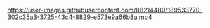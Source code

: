 https://user-images.githubusercontent.com/88214480/189533770-302c35a3-3725-43c4-8829-e573e9a66b8a.mp4
